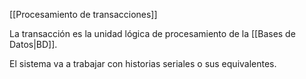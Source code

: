 [[Procesamiento de transacciones]]

La transacción es la unidad lógica de procesamiento de la [[Bases de Datos|BD]].

El sistema va a trabajar con historias seriales o sus equivalentes.

